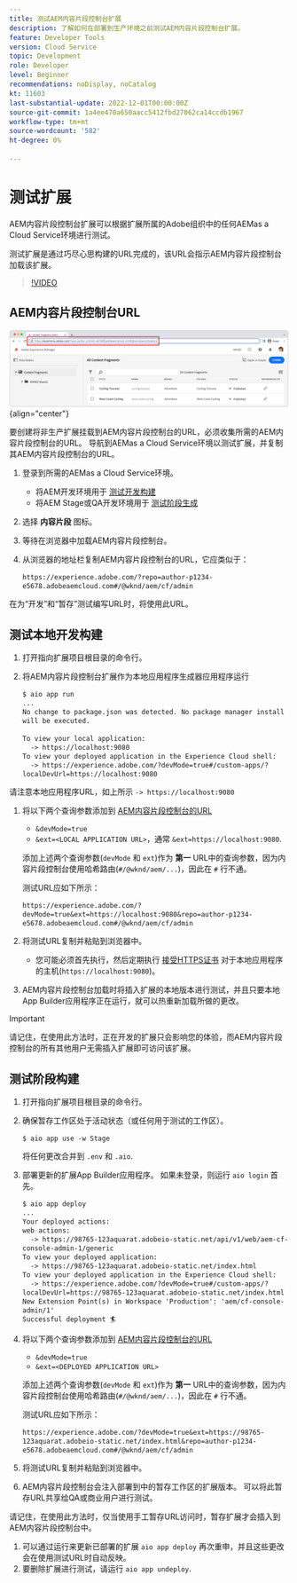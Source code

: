 ```yaml
---
title: 测试AEM内容片段控制台扩展
description: 了解如何在部署到生产环境之前测试AEM内容片段控制台扩展。
feature: Developer Tools
version: Cloud Service
topic: Development
role: Developer
level: Beginner
recommendations: noDisplay, noCatalog
kt: 11603
last-substantial-update: 2022-12-01T00:00:00Z
source-git-commit: 1a4ee470a650aacc5412fbd27062ca14ccdb1967
workflow-type: tm+mt
source-wordcount: '582'
ht-degree: 0%

---
```



# 测试扩展

AEM内容片段控制台扩展可以根据扩展所属的Adobe组织中的任何AEMas a Cloud Service环境进行测试。

测试扩展是通过巧尽心思构建的URL完成的，该URL会指示AEM内容片段控制台加载该扩展。

>[!VIDEO](https://video.tv.adobe.com/v/3412877/?quality=12&learn=on)

## AEM内容片段控制台URL

![AEM内容片段控制台URL](./assets/test/content-fragment-console-url.png){align="center"}

要创建将非生产扩展挂载到AEM内容片段控制台的URL，必须收集所需的AEM内容片段控制台的URL。 导航到AEMas a Cloud Service环境以测试扩展，并复制其AEM内容片段控制台的URL。

1. 登录到所需的AEMas a Cloud Service环境。

   + 将AEM开发环境用于 [测试开发构建](#testing-development-builds)
   + 将AEM Stage或QA开发环境用于 [测试阶段生成](#testing-stage-builds)

1. 选择 __内容片段__ 图标。
1. 等待在浏览器中加载AEM内容片段控制台。
1. 从浏览器的地址栏复制AEM内容片段控制台的URL，它应类似于：

   ```
   https://experience.adobe.com/?repo=author-p1234-e5678.adobeaemcloud.com#/@wknd/aem/cf/admin
   ```

在为“开发”和“暂存”测试编写URL时，将使用此URL。

## 测试本地开发构建

1. 打开指向扩展项目根目录的命令行。
1. 将AEM内容片段控制台扩展作为本地应用程序生成器应用程序运行

   ```shell
   $ aio app run
   ...
   No change to package.json was detected. No package manager install will be executed.
   
   To view your local application:
     -> https://localhost:9080
   To view your deployed application in the Experience Cloud shell:
     -> https://experience.adobe.com/?devMode=true#/custom-apps/?localDevUrl=https://localhost:9080
   ```

请注意本地应用程序URL，如上所示 `-> https://localhost:9080`

1. 将以下两个查询参数添加到 [AEM内容片段控制台的URL](#aem-content-fragment-console-url)
   + `&devMode=true`
   + `&ext=<LOCAL APPLICATION URL>`，通常 `&ext=https://localhost:9080`.

   添加上述两个查询参数(`devMode` 和 `ext`)作为 __第一__ URL中的查询参数，因为内容片段控制台使用哈希路由(`#/@wknd/aem/...`)，因此在 `#` 行不通。

   测试URL应如下所示：

   ```
   https://experience.adobe.com/?devMode=true&ext=https://localhost:9080&repo=author-p1234-e5678.adobeaemcloud.com#/@wknd/aem/cf/admin
   ```

1. 将测试URL复制并粘贴到浏览器中。

   + 您可能必须首先执行，然后定期执行 [接受HTTPS证书](https://developer.adobe.com/uix/docs/services/aem-cf-console-admin/extension-development/#accepting-the-certificate-first-time-users) 对于本地应用程序的主机(`https://localhost:9080`)。

1. AEM内容片段控制台加载时将插入扩展的本地版本进行测试，并且只要本地App Builder应用程序正在运行，就可以热重新加载所做的更改。

>[!IMPORTANT]
>
>请记住，在使用此方法时，正在开发的扩展只会影响您的体验，而AEM内容片段控制台的所有其他用户无需插入扩展即可访问该扩展。


## 测试阶段构建

1. 打开指向扩展项目根目录的命令行。
1. 确保暂存工作区处于活动状态（或任何用于测试的工作区）。

   ```shell
   $ aio app use -w Stage
   ```

   将任何更改合并到 `.env` 和 `.aio`.

1. 部署更新的扩展App Builder应用程序。 如果未登录，则运行 `aio login` 首先。

   ```shell
   $ aio app deploy
   ...
   Your deployed actions:
   web actions:
     -> https://98765-123aquarat.adobeio-static.net/api/v1/web/aem-cf-console-admin-1/generic 
   To view your deployed application:
     -> https://98765-123aquarat.adobeio-static.net/index.html
   To view your deployed application in the Experience Cloud shell:
     -> https://experience.adobe.com/?devMode=true#/custom-apps/?localDevUrl=https://98765-123aquarat.adobeio-static.net/index.html
   New Extension Point(s) in Workspace 'Production': 'aem/cf-console-admin/1'
   Successful deployment 🏄
   ```

1. 将以下两个查询参数添加到 [AEM内容片段控制台的URL](#aem-content-fragment-console-url)
   + `&devMode=true`
   + `&ext=<DEPLOYED APPLICATION URL>`

   添加上述两个查询参数(`devMode` 和 `ext`)作为 __第一__ URL中的查询参数，因为内容片段控制台使用哈希路由(`#/@wknd/aem/...`)，因此在 `#` 行不通。

   测试URL应如下所示：

   ```
   https://experience.adobe.com/?devMode=true&ext=https://98765-123aquarat.adobeio-static.net/index.html&repo=author-p1234-e5678.adobeaemcloud.com#/@wknd/aem/cf/admin
   ```

1. 将测试URL复制并粘贴到浏览器中。
1. AEM内容片段控制台会注入部署到中的暂存工作区的扩展版本。 可以将此暂存URL共享给QA或商业用户进行测试。

请记住，在使用此方法时，仅当使用手工暂存URL访问时，暂存扩展才会插入到AEM内容片段控制台中。

1. 可以通过运行来更新已部署的扩展 `aio app deploy` 再次重申，并且这些更改会在使用测试URL时自动反映。
1. 要删除扩展进行测试，请运行 `aio app undeploy`.



